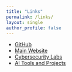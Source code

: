 ```yaml
---
title: "Links"
permalink: /links/
layout: single
author_profile: false
---
```

- [GitHub](https://github.com/GreyKeyStudios)
- [Main Website](https://greykeystudios.com)
- [Cybersecurity Labs](/categories/cybersecurity/)
- [AI Tools and Projects](/categories/ai/)
